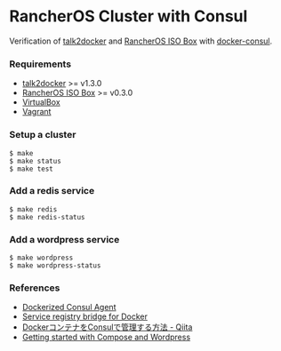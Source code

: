 # RancherOS Cluster with Consul

Verification of [talk2docker](https://github.com/ailispaw/talk2docker) and [RancherOS ISO Box](https://github.com/ailispaw/rancheros-iso-box) with [docker-consul](https://github.com/progrium/docker-consul).

### Requirements

- [talk2docker](https://github.com/ailispaw/talk2docker) >= v1.3.0
- [RancherOS ISO Box](https://github.com/ailispaw/rancheros-iso-box) >= v0.3.0
- [VirtualBox](https://www.virtualbox.org/)
- [Vagrant](https://www.vagrantup.com/)

### Setup a cluster

```
$ make
$ make status
$ make test
```

### Add a redis service

```
$ make redis
$ make redis-status
```

### Add a wordpress service

```
$ make wordpress
$ make wordpress-status
```

### References

- [Dockerized Consul Agent](https://github.com/progrium/docker-consul)
- [Service registry bridge for Docker](https://github.com/gliderlabs/registrator)
- [DockerコンテナをConsulで管理する方法 - Qiita](http://qiita.com/foostan/items/a679ffcf3e20ff2f6032)
- [Getting started with Compose and Wordpress](https://github.com/docker/fig/blob/master/docs/wordpress.md)
